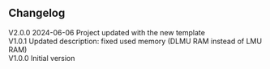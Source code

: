 ## Changelog  
V2.0.0 2024-06-06 Project updated with the new template  
V1.0.1 Updated description: fixed used memory (DLMU RAM instead of LMU RAM)  
V1.0.0 Initial version  

